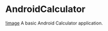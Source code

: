 # AndroidCalculator
[!image](https://github.com/QianXuX/AndroidCalculator/blob/master/calculator1.png)
A basic Android Calculator application. 
